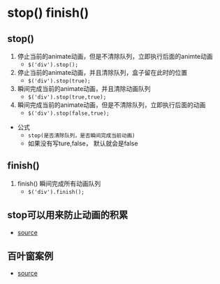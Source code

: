 # stop() finish()
## stop()
1. 停止当前的animate动画，但是不清除队列，立即执行后面的animte动画
    * `$('div').stop();`
2. 停止当前的animate动画，并且清除队列，盒子留在此时的位置
    * `$('div').stop(true);`
3. 瞬间完成当前的animate动画，并且清除动画队列
    * `$('div').stop(true,true);`
4. 瞬间完成当前的animate动画，但是不清除队列，立即执行后面的动画
    * `$('div').stop(false,true);`

* 公式
    * `stop(是否清除队列，是否瞬间完成当前动画)`    
    * 如果没有写ture,false， 默认就会是false    
    
## finish()
1. finish() 瞬间完成所有动画队列
    * `$('div').finish();`
    
## stop可以用来防止动画的积累
* [source](file/02_stop可以用来防止动画的积累.html)

## 百叶窗案例
* [source](file/03_百叶窗.html)